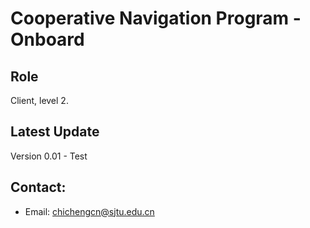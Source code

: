# Cooperative Navigation Program - Onboard

## Role

Client, level 2.

## Latest Update

Version 0.01 - Test

## Contact:

- Email: chichengcn@sjtu.edu.cn
